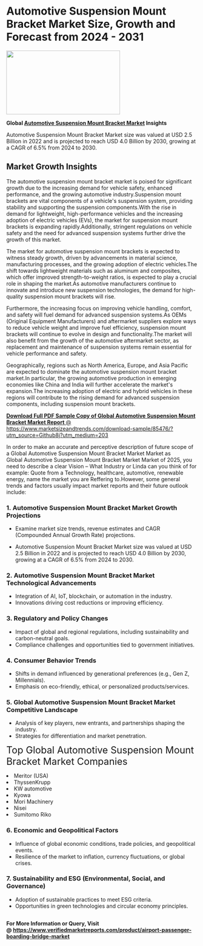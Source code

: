 <H1>Automotive Suspension Mount Bracket Market Size, Growth and Forecast from 2024 - 2031</H1><img class="aligncenter size-medium wp-image-584254" src="https://thirdeyenews.in/wp-content/uploads/2024/09/Global-Market-Research-300x168.jpeg" alt="" width="300" height="168" /><p><strong>Global&nbsp;<a href="https://www.marketsizeandtrends.com/download-sample/85476/?utm_source=Github8j?utm_medium=203">Automotive Suspension Mount Bracket Market</a> Insights</strong></p><p>Automotive Suspension Mount Bracket Market size was valued at USD 2.5 Billion in 2022 and is projected to reach USD 4.0 Billion by 2030, growing at a CAGR of 6.5% from 2024 to 2030.</p><p><h2>Market Growth Insights</h2> <p>The automotive suspension mount bracket market is poised for significant growth due to the increasing demand for vehicle safety, enhanced performance, and the growing automotive industry.Suspension mount brackets are vital components of a vehicle's suspension system, providing stability and supporting the suspension components.With the rise in demand for lightweight, high-performance vehicles and the increasing adoption of electric vehicles (EVs), the market for suspension mount brackets is expanding rapidly.Additionally, stringent regulations on vehicle safety and the need for advanced suspension systems further drive the growth of this market.</p> <p><a href="#"></a></p> <p>The market for automotive suspension mount brackets is expected to witness steady growth, driven by advancements in material science, manufacturing processes, and the growing adoption of electric vehicles.The shift towards lightweight materials such as aluminum and composites, which offer improved strength-to-weight ratios, is expected to play a crucial role in shaping the market.As automotive manufacturers continue to innovate and introduce new suspension technologies, the demand for high-quality suspension mount brackets will rise.</p> <p>Furthermore, the increasing focus on improving vehicle handling, comfort, and safety will fuel demand for advanced suspension systems.As OEMs (Original Equipment Manufacturers) and aftermarket suppliers explore ways to reduce vehicle weight and improve fuel efficiency, suspension mount brackets will continue to evolve in design and functionality.The market will also benefit from the growth of the automotive aftermarket sector, as replacement and maintenance of suspension systems remain essential for vehicle performance and safety.</p> <p>Geographically, regions such as North America, Europe, and Asia Pacific are expected to dominate the automotive suspension mount bracket market.In particular, the growing automotive production in emerging economies like China and India will further accelerate the market's expansion.The increasing adoption of electric and hybrid vehicles in these regions will contribute to the rising demand for advanced suspension components, including suspension mount brackets.</p> <p><a href="#"></p><p><span class=""><strong>Download Full PDF Sample Copy of Global Automotive Suspension Mount Bracket Market Report</strong> @ <a href="https://www.marketsizeandtrends.com/download-sample/85476/?utm_source=Github8j?utm_medium=203" target="_blank">https://www.marketsizeandtrends.com/download-sample/85476/?utm_source=Github8j?utm_medium=203</a></span></p><p>In order to make an accurate and perceptive description of future scope of a Global&nbsp;Automotive Suspension Mount Bracket Market Market as Global&nbsp;Automotive Suspension Mount Bracket Market Market of 2025, you need to describe a clear Vision &ndash; What Industry or Linda can you think of for example: Quote from a Technology, healthcare, automotive, renewable energy, name the market you are Reffering to.However, some general trends and factors usually impact market reports and their future outlook include:</p><h3>1.&nbsp;<strong>Automotive Suspension Mount Bracket Market Growth Projections</strong></h3><ul><li>Examine market size trends, revenue estimates and CAGR (Compounded Annual Growth Rate) projections.</li><li><p>Automotive Suspension Mount Bracket Market size was valued at USD 2.5 Billion in 2022 and is projected to reach USD 4.0 Billion by 2030, growing at a CAGR of 6.5% from 2024 to 2030.</p></li></ul><h3>2.&nbsp;<strong>Automotive Suspension Mount Bracket Market Technological Advancements</strong></h3><ul><li>Integration of AI, IoT, blockchain, or automation in the industry.</li><li>Innovations driving cost reductions or improving efficiency.</li></ul><h3>3.&nbsp;<strong>Regulatory and Policy Changes</strong></h3><ul><li>Impact of global and regional regulations, including sustainability and carbon-neutral goals.</li><li>Compliance challenges and opportunities tied to government initiatives.</li></ul><h3>4.&nbsp;<strong>Consumer Behavior Trends</strong></h3><ul><li>Shifts in demand influenced by generational preferences (e.g., Gen Z, Millennials).</li><li>Emphasis on eco-friendly, ethical, or personalized products/services.</li></ul><h3>5.&nbsp;<strong>Global Automotive Suspension Mount Bracket Market Competitive Landscape</strong></h3><ul><li>Analysis of key players, new entrants, and partnerships shaping the industry.</li><li>Strategies for differentiation and market penetration.</li></ul><p data-pm-slice="1 1 []"><span style="color: inherit; font-family: inherit; font-size: 25px;">Top Global Automotive Suspension Mount Bracket Market Companies</span></p><div class="" data-test-id=""><p><li>Meritor (USA)</li><li> ThyssenKrupp</li><li> KW automotive</li><li> Kyowa</li><li> Mori Machinery</li><li> Nisei</li><li> Sumitomo Riko</li></p></div><h3>6.&nbsp;<strong>Economic and Geopolitical Factors</strong></h3><ul><li>Influence of global economic conditions, trade policies, and geopolitical events.</li><li>Resilience of the market to inflation, currency fluctuations, or global crises.</li></ul><h3>7.&nbsp;<strong>Sustainability and ESG (Environmental, Social, and Governance)</strong></h3><ul><li>Adoption of sustainable practices to meet ESG criteria.</li><li>Opportunities in green technologies and circular economy principles.</li></ul><h2><strong style="font-size: 14px;">For More Information or Query, Visit @&nbsp;</strong><a style="background-color: #ffffff; font-size: 14px;" href="https://www.marketsizeandtrends.com/report/automotive-suspension-mount-bracket-market/" target="_blank">https://www.verifiedmarketreports.com/product/airport-passenger-boarding-bridge-market</a></h2>